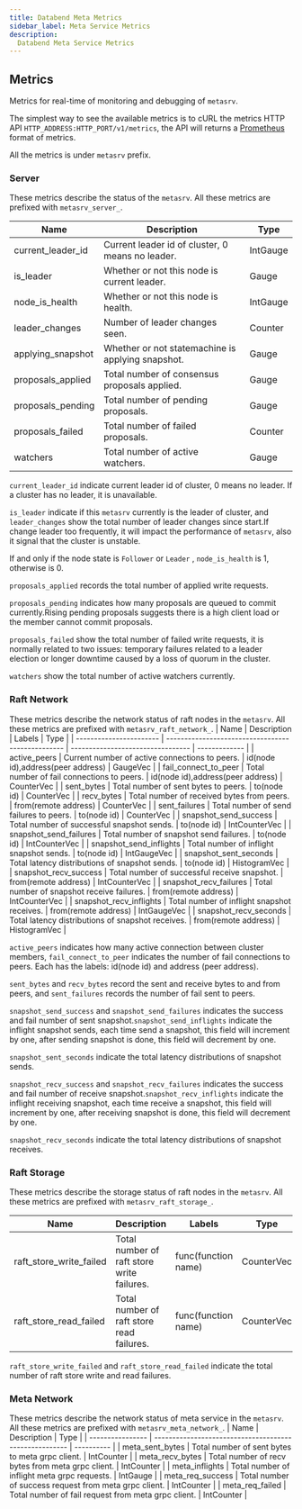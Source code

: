 ```yaml
---
title: Databend Meta Metrics
sidebar_label: Meta Service Metrics
description: 
  Databend Meta Service Metrics
---
```


## Metrics

Metrics for real-time of monitoring and debugging of `metasrv`.

The simplest way to see the available metrics is to cURL the metrics HTTP API `HTTP_ADDRESS:HTTP_PORT/v1/metrics`, the API will returns a [Prometheus](http://prometheus.io/docs/instrumenting/exposition_formats/) format of metrics.

All the metrics is under `metasrv` prefix.

### Server

These metrics describe the status of the `metasrv`. All these metrics are prefixed with `metasrv_server_`.

| Name              | Description                                       | Type    |
| ----------------- | ------------------------------------------------- | ------- |
| current_leader_id | Current leader id of cluster, 0 means no leader.  | IntGauge   |
| is_leader         | Whether or not this node is current leader.       | Gauge   |
| node_is_health    | Whether or not this node is health.               | IntGauge |
| leader_changes    | Number of leader changes seen.                    | Counter |
| applying_snapshot | Whether or not statemachine is applying snapshot. | Gauge   |
| proposals_applied | Total number of consensus proposals applied.      | Gauge   |
| proposals_pending | Total number of pending proposals.                | Gauge   |
| proposals_failed  | Total number of failed proposals.                 | Counter |
| watchers          | Total number of active watchers.                  | Gauge   |

`current_leader_id` indicate current leader id of cluster, 0 means no leader. If a cluster has no leader, it is unavailable.

`is_leader` indicate if this `metasrv` currently is the leader of cluster, and `leader_changes` show the total number of leader changes since start.If change leader too frequently, it will impact the performance of `metasrv`, also it signal that the cluster is unstable.

If and only if the node state is `Follower` or `Leader` , `node_is_health` is 1, otherwise is 0.

`proposals_applied` records the total number of applied write requests.

`proposals_pending` indicates how many proposals are queued to commit currently.Rising pending proposals suggests there is a high client load or the member cannot commit proposals.

`proposals_failed` show the total number of failed write requests, it is normally related to two issues: temporary failures related to a leader election or longer downtime caused by a loss of quorum in the cluster.

`watchers` show the total number of active watchers currently.

### Raft Network

These metrics describe the network status of raft nodes in the `metasrv`. All these metrics are prefixed with `metasrv_raft_network_`.
| Name                    | Description                                       | Labels                            | Type          |
| ----------------------- | ------------------------------------------------- | --------------------------------- | ------------- |
| active_peers            | Current number of active connections to peers.    | id(node id),address(peer address) | GaugeVec      |
| fail_connect_to_peer    | Total number of fail connections to peers.        | id(node id),address(peer address) | CounterVec    |
| sent_bytes              | Total number of sent bytes to peers.              | to(node id)                       | CounterVec    |
| recv_bytes              | Total number of received bytes from peers.        | from(remote address)              | CounterVec    |
| sent_failures           | Total number of send failures to peers.           | to(node id)                       | CounterVec    |
| snapshot_send_success   | Total number of successful snapshot sends.        | to(node id)                       | IntCounterVec |
| snapshot_send_failures  | Total number of snapshot send failures.           | to(node id)                       | IntCounterVec |
| snapshot_send_inflights | Total number of inflight snapshot sends.          | to(node id)                       | IntGaugeVec   |
| snapshot_sent_seconds   | Total latency distributions of snapshot sends.    | to(node id)                       | HistogramVec  |
| snapshot_recv_success   | Total number of successful receive snapshot.      | from(remote address)              | IntCounterVec |
| snapshot_recv_failures  | Total number of snapshot receive failures.        | from(remote address)              | IntCounterVec |
| snapshot_recv_inflights | Total number of inflight snapshot receives.       | from(remote address)              | IntGaugeVec   |
| snapshot_recv_seconds   | Total latency distributions of snapshot receives. | from(remote address)              | HistogramVec  |

`active_peers` indicates how many active connection between cluster members, `fail_connect_to_peer` indicates the number of fail connections to peers. Each has the labels: id(node id) and address (peer address).

`sent_bytes` and `recv_bytes` record the sent and receive bytes to and from peers, and `sent_failures` records the number of fail sent to peers.

`snapshot_send_success` and `snapshot_send_failures` indicates the success and fail number of sent snapshot.`snapshot_send_inflights` indicate the inflight snapshot sends, each time send a snapshot, this field will increment by one, after sending snapshot is done, this field will decrement by one.

`snapshot_sent_seconds` indicate the total latency distributions of snapshot sends.

`snapshot_recv_success` and `snapshot_recv_failures` indicates the success and fail number of receive snapshot.`snapshot_recv_inflights` indicate the inflight receiving snapshot, each time receive a snapshot, this field will increment by one, after receiving snapshot is done, this field will decrement by one.

`snapshot_recv_seconds` indicate the total latency distributions of snapshot receives.

### Raft Storage

These metrics describe the storage status of raft nodes in the `metasrv`. All these metrics are prefixed with `metasrv_raft_storage_`.

| Name                    | Description                                       | Labels                            | Type          |
| ----------------------- | ------------------------------------------------- | --------------------------------- | ------------- |
| raft_store_write_failed            | Total number of raft store write failures.    | func(function name) | CounterVec      |
| raft_store_read_failed            | Total number of raft store read failures.    | func(function name) | CounterVec      |

`raft_store_write_failed` and `raft_store_read_failed` indicate the total number of raft store write and read failures.

### Meta Network

These metrics describe the network status of meta service in the `metasrv`. All these metrics are prefixed with `metasrv_meta_network_`.
| Name             | Description                                            | Type       |
| ---------------- | ------------------------------------------------------ | ---------- |
| meta_sent_bytes  | Total number of sent bytes to meta grpc client.        | IntCounter |
| meta_recv_bytes  | Total number of recv bytes from meta grpc client.      | IntCounter |
| meta_inflights   | Total number of inflight meta grpc requests.           | IntGauge   |
| meta_req_success | Total number of success request from meta grpc client. | IntCounter |
| meta_req_failed  | Total number of fail request from meta grpc client.    | IntCounter |
